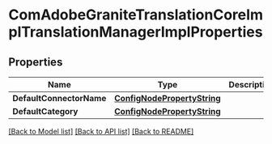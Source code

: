 # ComAdobeGraniteTranslationCoreImplTranslationManagerImplProperties

## Properties
Name | Type | Description | Notes
------------ | ------------- | ------------- | -------------
**DefaultConnectorName** | [**ConfigNodePropertyString**](configNodePropertyString.md) |  | [optional] 
**DefaultCategory** | [**ConfigNodePropertyString**](configNodePropertyString.md) |  | [optional] 

[[Back to Model list]](../README.md#documentation-for-models) [[Back to API list]](../README.md#documentation-for-api-endpoints) [[Back to README]](../README.md)



